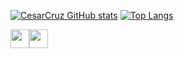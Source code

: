 [![CesarCruz GitHub stats](https://github-readme-stats.vercel.app/api?username=cesarhcruz&show_icons=true&theme=react)](https://github.com/cesarhcruz/cesarhcruz) [![Top Langs](https://github-readme-stats.vercel.app/api/top-langs/?username=cesarhcruz&show_icons=true&theme=react&layout=compact)](https://github.com/cesarhcruz/cesarhcruz)

<img src="https://cdn.jsdelivr.net/gh/devicons/devicon/icons/javascript/javascript-original.svg" width="30" height="30" /><img src="https://cdn.jsdelivr.net/gh/devicons/devicon/icons/html5/html5-plain-wordmark.svg" width="30" height="30"/>

<!---
cesarhcruz/cesarhcruz is a ✨ special ✨ repository because its `README.md` (this file) appears on your GitHub profile.
You can click the Preview link to take a look at your changes.
--->
